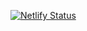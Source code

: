 [![Netlify Status](https://api.netlify.com/api/v1/badges/2e4a142f-1a94-42a7-9ca4-e012fc2b38f9/deploy-status)](https://app.netlify.com/sites/upbeat-joliot-ee9ab3/deploys)